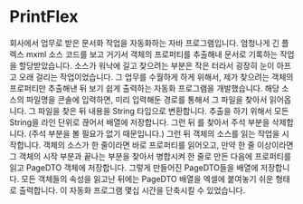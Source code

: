 # PrintFlex
회사에서 업무로 받은 문서화 작업을 자동화하는 자바 프로그램입니다. 
엄청나게 긴 플렉스 mxml 소스 코드를 보고 거기서 객체의 프로퍼티를 추출해내 문서로 기록하는 작업을 할당받았습니다. 소스가 워낙에 길고 찾으려는 부분은 작은 터라서 굉장히 눈이 아프고 오래 걸리는 작업이었습니다. 그 업무를 수월하게 하게 위해서, 제가 찾으려는 객체의 프로퍼티만 추출해낸 뒤 보기 쉽게 출력하는 자동화 프로그램을 개발했습니다. 
해당 소스의 파일명을 콘솔에 입력하면, 미리 입력해둔 경로를 통해서 그 파일을 찾아서 읽어옵니다. 그 파일을 찾은 뒤 내용을 String 타입으로 변환합니다. 추출을 하기 위해서 모든 String을 라인 단위로 끊어서 배열에 저장합니다. 그런 뒤 <!-- 와 --> 를 찾아서 주석 부분을 삭제합니다. (주석 부분을 볼 필요가 없기 때문입니다.) 그런 뒤 객체의 소스를 읽는 작업을 시작합니다. 객체의 소스가 한 줄이라면 바로 프로퍼티를 읽어오고, 만약 한 줄 이상이라면 그 객체의 시작 부분과 끝나는 부분을 찾아서 병합시켜 한 줄로 만든 다음에 프로퍼티를 읽고 PageDTO 객체에 저장합니다. 그렇게 만들어진 PageDTO들을 배열에 저장합니다. 모든 객체들의 속성을 읽고난 뒤에는 PageDTO 배열을 엑셀에 붙여놓기 쉬운 형태로 출력합니다.
이 자동화 프로그램  몇십 시간을 단축시킬 수 있었습니다.
